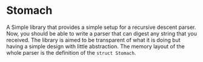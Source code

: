 # Stomach

A Simple library that provides a simple setup for a recursive descent parser. Now, you should be able to write a parser that can digest any string that you received. The library is aimed to be transparent of what it is doing but having a simple design with little abstraction. The memory layout of the whole parser is the definition of the `struct Stomach`.
